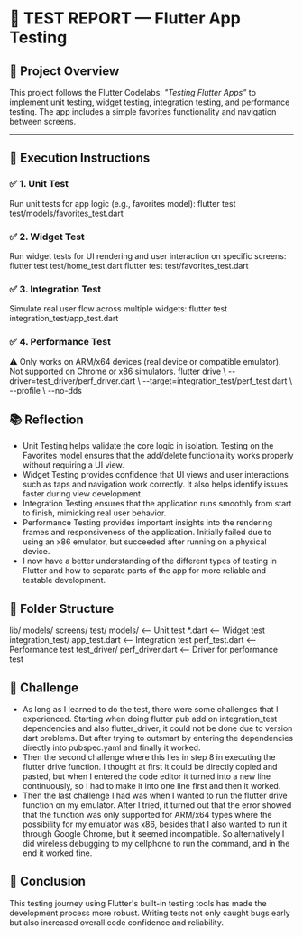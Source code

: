# 🧪 TEST REPORT — Flutter App Testing

## 📌 Project Overview
This project follows the Flutter Codelabs: *"Testing Flutter Apps"* to implement unit testing, widget testing, integration testing, and performance testing. The app includes a simple favorites functionality and navigation between screens.

---

## 🚀 Execution Instructions

### ✅ 1. Unit Test
Run unit tests for app logic (e.g., favorites model):
flutter test test/models/favorites_test.dart

### ✅ 2. Widget Test
Run widget tests for UI rendering and user interaction on specific screens:
flutter test test/home_test.dart
flutter test test/favorites_test.dart

### ✅ 3. Integration Test
Simulate real user flow across multiple widgets:
flutter test integration_test/app_test.dart

### ✅ 4. Performance Test
⚠️ Only works on ARM/x64 devices (real device or compatible emulator). Not supported on Chrome or x86 simulators.
flutter drive \ --driver=test_driver/perf_driver.dart \ --target=integration_test/perf_test.dart \ --profile \ --no-dds

## 📚 Reflection
- Unit Testing helps validate the core logic in isolation. Testing on the Favorites model ensures that the add/delete functionality works properly without requiring a UI view.
- Widget Testing provides confidence that UI views and user interactions such as taps and navigation work correctly. It also helps identify issues faster during view development.
- Integration Testing ensures that the application runs smoothly from start to finish, mimicking real user behavior.
- Performance Testing provides important insights into the rendering frames and responsiveness of the application. Initially failed due to using an x86 emulator, but succeeded after running on a physical device.
- I now have a better understanding of the different types of testing in Flutter and how to separate parts of the app for more reliable and testable development.

## 📁 Folder Structure
lib/
  models/
  screens/
test/
  models/                <-- Unit test
  *.dart                 <-- Widget test
integration_test/
  app_test.dart          <-- Integration test
  perf_test.dart         <-- Performance test
test_driver/
  perf_driver.dart       <-- Driver for performance test

## 🎯 Challenge
- As long as I learned to do the test, there were some challenges that I experienced. Starting when doing flutter pub add on integration_test dependencies and also flutter_driver, it could not be done due to version dart problems. But after trying to outsmart by entering the dependencies directly into pubspec.yaml and finally it worked.
- Then the second challenge where this lies in step 8 in executing the flutter drive function. I thought at first it could be directly copied and pasted, but when I entered the code editor it turned into a new line continuously, so I had to make it into one line first and then it worked.
- Then the last challenge I had was when I wanted to run the flutter drive function on my emulator. After I tried, it turned out that the error showed that the function was only supported for ARM/x64 types where the possibility for my emulator was x86, besides that I also wanted to run it through Google Chrome, but it seemed incompatible. So alternatively I did wireless debugging to my cellphone to run the command, and in the end it worked fine.
  
## 🏁 Conclusion
This testing journey using Flutter's built-in testing tools has made the development process more robust. Writing tests not only caught bugs early but also increased overall code confidence and reliability.
